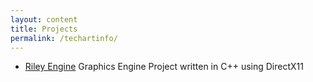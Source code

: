 ```yaml
---
layout: content
title: Projects
permalink: /techartinfo/
---
```


- [Riley Engine](https://github.com/JungsikOh/Riley-Engine) Graphics Engine Project written in C++ using DirectX11
